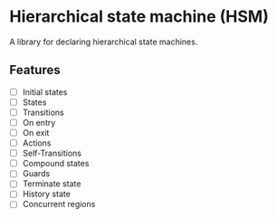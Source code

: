 # Hierarchical state machine (HSM)

A library for declaring hierarchical state machines.

## Features

- [ ] Initial states
- [ ] States
- [ ] Transitions
- [ ] On entry
- [ ] On exit
- [ ] Actions
- [ ] Self-Transitions
- [ ] Compound states
- [ ] Guards
- [ ] Terminate state
- [ ] History state
- [ ] Concurrent regions
